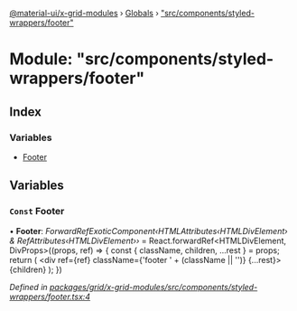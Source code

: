 [@material-ui/x-grid-modules](../README.md) › [Globals](../globals.md) › ["src/components/styled-wrappers/footer"](_src_components_styled_wrappers_footer_.md)

# Module: "src/components/styled-wrappers/footer"

## Index

### Variables

* [Footer](_src_components_styled_wrappers_footer_.md#const-footer)

## Variables

### `Const` Footer

• **Footer**: *ForwardRefExoticComponent‹HTMLAttributes‹HTMLDivElement› & RefAttributes‹HTMLDivElement››* = React.forwardRef<HTMLDivElement, DivProps>((props, ref) => {
  const { className, children, ...rest } = props;
  return (
    <div ref={ref} className={'footer ' + (className || '')} {...rest}>
      {children}
    </div>
  );
})

*Defined in [packages/grid/x-grid-modules/src/components/styled-wrappers/footer.tsx:4](https://github.com/mui-org/material-ui-x/blob/02342a6/packages/grid/x-grid-modules/src/components/styled-wrappers/footer.tsx#L4)*
